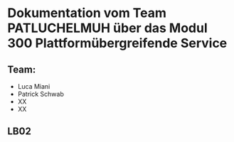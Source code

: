 # Dokumentation vom Team PATLUCHELMUH über das Modul 300 Plattformübergreifende Service 

## Team: 
  * Luca Miani 
  * Patrick Schwab 
  * XX 
  * XX

## LB02
